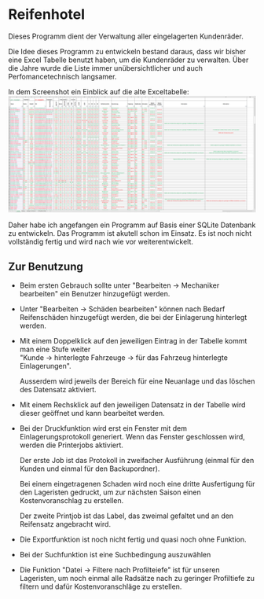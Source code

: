 
# Reifenhotel

Dieses Programm dient der Verwaltung aller eingelagerten Kundenräder.

Die Idee dieses Programm zu entwickeln bestand daraus, dass wir bisher eine Excel Tabelle benutzt haben,
um die Kundenräder zu verwalten. Über die Jahre wurde die Liste immer unübersichtlicher und auch Perfomancetechnisch
langsamer.

In dem Screenshot ein Einblick auf die alte Exceltabelle:
![App Screenshot](https://github.com/DennisSchwefelbauer/Reifenhotel/blob/main/README/Reifenhotel.png)

Daher habe ich angefangen ein Programm auf Basis einer SQLite Datenbank zu entwickeln. Das Programm ist akutell schon im Einsatz.
Es ist noch nicht vollständig fertig und wird nach wie vor weiterentwickelt.


## Zur Benutzung
* Beim ersten Gebrauch sollte unter "Bearbeiten -> Mechaniker bearbeiten" ein Benutzer hinzugefügt werden.

* Unter "Bearbeiten -> Schäden bearbeiten" können nach Bedarf Reifenschäden hinzugefügt werden, die bei der Einlagerung hinterlegt werden.

* Mit einem Doppelklick auf den jeweiligen Eintrag in der Tabelle kommt man eine Stufe weiter  
    "Kunde -> hinterlegte Fahrzeuge -> für das Fahrzeug hinterlegte Einlagerungen". 

    Ausserdem wird jeweils der Bereich für eine Neuanlage und das löschen des Datensatz aktiviert.
* Mit einem Rechsklick auf den jeweiligen Datensatz in der Tabelle wird dieser geöffnet und kann bearbeitet werden.

* Bei der Druckfunktion wird erst ein Fenster mit dem Einlagerungsprotokoll generiert. Wenn das Fenster geschlossen wird, werden die Printerjobs aktiviert.
    
    Der erste Job ist das Protokoll in zweifacher Ausführung (einmal für den Kunden und einmal für den Backupordner). 
    
    Bei einem eingetragenen Schaden wird noch eine dritte Ausfertigung für den Lageristen gedruckt, um zur nächsten Saison einen Kostenvoranschlag zu erstellen.

    Der zweite Printjob ist das Label, das zweimal gefaltet und an den Reifensatz angebracht wird.

* Die Exportfunktion ist noch nicht fertig und quasi noch ohne Funktion.

* Bei der Suchfunktion ist eine Suchbedingung auszuwählen

* Die Funktion "Datei -> Filtere nach Profilteiefe" ist für unseren Lageristen, um noch einmal alle Radsätze nach zu geringer Profiltiefe zu filtern und dafür Kostenvoranschläge zu erstellen.

